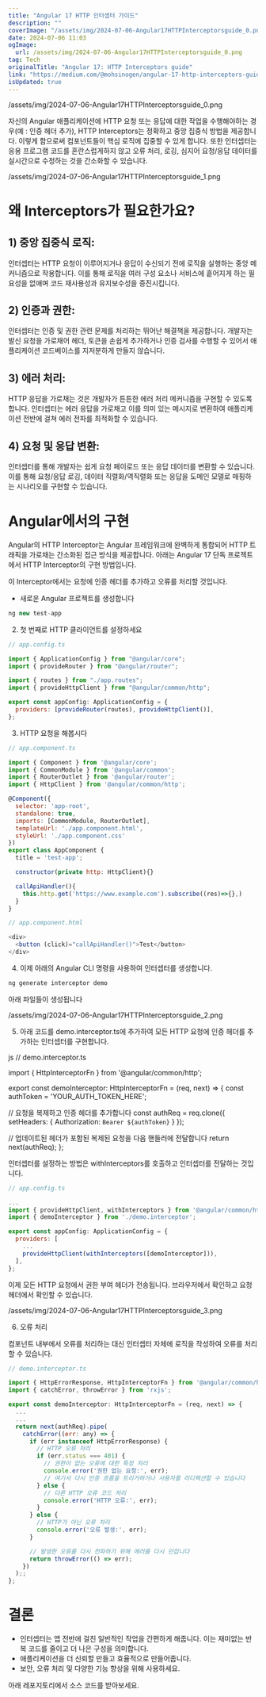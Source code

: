 ```yaml
---
title: "Angular 17 HTTP 인터셉터 가이드"
description: ""
coverImage: "/assets/img/2024-07-06-Angular17HTTPInterceptorsguide_0.png"
date: 2024-07-06 11:03
ogImage:
  url: /assets/img/2024-07-06-Angular17HTTPInterceptorsguide_0.png
tag: Tech
originalTitle: "Angular 17: HTTP Interceptors guide"
link: "https://medium.com/@mohsinogen/angular-17-http-interceptors-guide-417e7c8ffada"
isUpdated: true
---
```


/assets/img/2024-07-06-Angular17HTTPInterceptorsguide_0.png

자신의 Angular 애플리케이션에 HTTP 요청 또는 응답에 대한 작업을 수행해야하는 경우(예 : 인증 헤더 추가), HTTP Interceptors는 정확하고 중앙 집중식 방법을 제공합니다. 이렇게 함으로써 컴포넌트들이 핵심 로직에 집중할 수 있게 합니다. 또한 인터셉터는 응용 프로그램 코드를 혼란스럽게하지 않고 오류 처리, 로깅, 심지어 요청/응답 데이터를 실시간으로 수정하는 것을 간소화할 수 있습니다.

/assets/img/2024-07-06-Angular17HTTPInterceptorsguide_1.png

# 왜 Interceptors가 필요한가요?

<div class="content-ad"></div>

## 1) 중앙 집중식 로직:

인터셉터는 HTTP 요청이 이루어지거나 응답이 수신되기 전에 로직을 실행하는 중앙 메커니즘으로 작용합니다. 이를 통해 로직을 여러 구성 요소나 서비스에 흩어지게 하는 필요성을 없애며 코드 재사용성과 유지보수성을 증진시킵니다.

## 2) 인증과 권한:

인터셉터는 인증 및 권한 관련 문제를 처리하는 뛰어난 해결책을 제공합니다. 개발자는 발신 요청을 가로채어 헤더, 토큰을 손쉽게 추가하거나 인증 검사를 수행할 수 있어서 애플리케이션 코드베이스를 지저분하게 만들지 않습니다.

<div class="content-ad"></div>

## 3) 에러 처리:

HTTP 응답을 가로채는 것은 개발자가 튼튼한 에러 처리 메커니즘을 구현할 수 있도록 합니다. 인터셉터는 에러 응답을 가로채고 이를 의미 있는 메시지로 변환하여 애플리케이션 전반에 걸쳐 에러 전파를 최적화할 수 있습니다.

## 4) 요청 및 응답 변환:

인터셉터를 통해 개발자는 쉽게 요청 페이로드 또는 응답 데이터를 변환할 수 있습니다. 이를 통해 요청/응답 로깅, 데이터 직렬화/역직렬화 또는 응답을 도메인 모델로 매핑하는 시나리오를 구현할 수 있습니다.

<div class="content-ad"></div>

# Angular에서의 구현

Angular의 HTTP Interceptor는 Angular 프레임워크에 완벽하게 통합되어 HTTP 트래픽을 가로채는 간소화된 접근 방식을 제공합니다. 아래는 Angular 17 단독 프로젝트에서 HTTP Interceptor의 구현 방법입니다.

이 Interceptor에서는 요청에 인증 헤더를 추가하고 오류를 처리할 것입니다.

- 새로운 Angular 프로젝트를 생성합니다

<div class="content-ad"></div>

```js
ng new test-app
```

2. 첫 번째로 HTTP 클라이언트를 설정하세요

```js
// app.config.ts

import { ApplicationConfig } from "@angular/core";
import { provideRouter } from "@angular/router";

import { routes } from "./app.routes";
import { provideHttpClient } from "@angular/common/http";

export const appConfig: ApplicationConfig = {
  providers: [provideRouter(routes), provideHttpClient()],
};
```

3. HTTP 요청을 해봅시다

<div class="content-ad"></div>

```js
// app.component.ts

import { Component } from '@angular/core';
import { CommonModule } from '@angular/common';
import { RouterOutlet } from '@angular/router';
import { HttpClient } from '@angular/common/http';

@Component({
  selector: 'app-root',
  standalone: true,
  imports: [CommonModule, RouterOutlet],
  templateUrl: './app.component.html',
  styleUrl: './app.component.css'
})
export class AppComponent {
  title = 'test-app';

  constructor(private http: HttpClient){}

  callApiHandler(){
    this.http.get('https://www.example.com').subscribe((res)=>{},)
  }
}
```

```js
// app.component.html

<div>
  <button (click)="callApiHandler()">Test</button>
</div>
```

4. 이제 아래의 Angular CLI 명령을 사용하여 인터셉터를 생성합니다.

```js
ng generate interceptor demo
```

<div class="content-ad"></div>

아래 파일들이 생성됩니다

/assets/img/2024-07-06-Angular17HTTPInterceptorsguide_2.png

5. 아래 코드를 demo.interceptor.ts에 추가하여 모든 HTTP 요청에 인증 헤더를 추가하는 인터셉터를 구현합니다.

js
// demo.interceptor.ts

import { HttpInterceptorFn } from '@angular/common/http';

export const demoInterceptor: HttpInterceptorFn = (req, next) => {
const authToken = 'YOUR_AUTH_TOKEN_HERE';

// 요청을 복제하고 인증 헤더를 추가합니다
const authReq = req.clone({
setHeaders: {
Authorization: `Bearer ${authToken}`
}
});

// 업데이트된 헤더가 포함된 복제된 요청을 다음 핸들러에 전달합니다
return next(authReq);
};

<div class="content-ad"></div>

인터셉터를 설정하는 방법은 withInterceptors를 호출하고 인터셉터를 전달하는 것입니다.

```js
// app.config.ts

...
import { provideHttpClient, withInterceptors } from '@angular/common/http';
import { demoInterceptor } from './demo.interceptor';

export const appConfig: ApplicationConfig = {
  providers: [
    ...
    provideHttpClient(withInterceptors([demoInterceptor])),
  ],
};
```

이제 모든 HTTP 요청에서 권한 부여 헤더가 전송됩니다. 브라우저에서 확인하고 요청 헤더에서 확인할 수 있습니다.

/assets/img/2024-07-06-Angular17HTTPInterceptorsguide_3.png

<div class="content-ad"></div>

6. 오류 처리

컴포넌트 내부에서 오류를 처리하는 대신 인터셉터 자체에 로직을 작성하여 오류를 처리할 수 있습니다.

```js
// demo.interceptor.ts

import { HttpErrorResponse, HttpInterceptorFn } from '@angular/common/http';
import { catchError, throwError } from 'rxjs';

export const demoInterceptor: HttpInterceptorFn = (req, next) => {
  ...
  ...
  return next(authReq).pipe(
    catchError((err: any) => {
      if (err instanceof HttpErrorResponse) {
        // HTTP 오류 처리
        if (err.status === 401) {
          // 권한이 없는 오류에 대한 특정 처리
          console.error('권한 없는 요청:', err);
          // 여기서 다시 인증 흐름을 트리거하거나 사용자를 리디렉션할 수 있습니다
        } else {
          // 다른 HTTP 오류 코드 처리
          console.error('HTTP 오류:', err);
        }
      } else {
        // HTTP가 아닌 오류 처리
        console.error('오류 발생:', err);
      }

      // 발생한 오류를 다시 전파하기 위해 에러를 다시 던집니다
      return throwError(() => err);
    })
  );;
};
```

# 결론

<div class="content-ad"></div>

- 인터셉터는 앱 전반에 걸친 일반적인 작업을 간편하게 해줍니다. 이는 재미없는 반복 코드를 줄이고 더 나은 구성을 의미합니다.
- 애플리케이션을 더 신뢰할 만들고 효율적으로 만들어줍니다.
- 보안, 오류 처리 및 다양한 기능 향상을 위해 사용하세요.

아래 레포지토리에서 소스 코드를 받아보세요.
